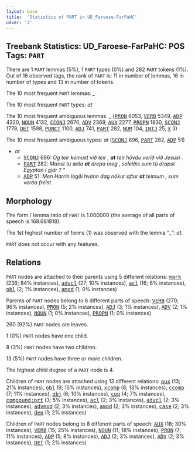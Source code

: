 ```yaml
---
layout: base
title:  'Statistics of PART in UD_Faroese-FarPaHC'
udver: '2'
---
```


## Treebank Statistics: UD_Faroese-FarPaHC: POS Tags: `PART`

There are 1 `PART` lemmas (5%), 1 `PART` types (0%) and 282 `PART` tokens (1%).
Out of 16 observed tags, the rank of `PART` is: 11 in number of lemmas, 16 in number of types and 13 in number of tokens.

The 10 most frequent `PART` lemmas: <em>_</em>

The 10 most frequent `PART` types:  <em>at</em>

The 10 most frequent ambiguous lemmas: <em>_</em> (<tt><a href="fo_farpahc-pos-PRON.html">PRON</a></tt> 6053, <tt><a href="fo_farpahc-pos-VERB.html">VERB</a></tt> 5349, <tt><a href="fo_farpahc-pos-ADP.html">ADP</a></tt> 4320, <tt><a href="fo_farpahc-pos-NOUN.html">NOUN</a></tt> 4132, <tt><a href="fo_farpahc-pos-CCONJ.html">CCONJ</a></tt> 2670, <tt><a href="fo_farpahc-pos-ADV.html">ADV</a></tt> 2369, <tt><a href="fo_farpahc-pos-AUX.html">AUX</a></tt> 2277, <tt><a href="fo_farpahc-pos-PROPN.html">PROPN</a></tt> 1830, <tt><a href="fo_farpahc-pos-SCONJ.html">SCONJ</a></tt> 1778, <tt><a href="fo_farpahc-pos-DET.html">DET</a></tt> 1598, <tt><a href="fo_farpahc-pos-PUNCT.html">PUNCT</a></tt> 1100, <tt><a href="fo_farpahc-pos-ADJ.html">ADJ</a></tt> 741, <tt><a href="fo_farpahc-pos-PART.html">PART</a></tt> 282, <tt><a href="fo_farpahc-pos-NUM.html">NUM</a></tt> 104, <tt><a href="fo_farpahc-pos-INTJ.html">INTJ</a></tt> 25, <tt><a href="fo_farpahc-pos-X.html">X</a></tt> 3)

The 10 most frequent ambiguous types:  <em>at</em> (<tt><a href="fo_farpahc-pos-SCONJ.html">SCONJ</a></tt> 696, <tt><a href="fo_farpahc-pos-PART.html">PART</a></tt> 282, <tt><a href="fo_farpahc-pos-ADP.html">ADP</a></tt> 51)


* <em>at</em>
  * <tt><a href="fo_farpahc-pos-SCONJ.html">SCONJ</a></tt> 696: <em>Og teir komust við teir , <b>at</b> teir hövdu verið við Jesusi .</em>
  * <tt><a href="fo_farpahc-pos-PART.html">PART</a></tt> 282: <em>Manst tú ætla <b>at</b> drepa meg , soleiðis sum tú drapst Egyptan í gjár ? "</em>
  * <tt><a href="fo_farpahc-pos-ADP.html">ADP</a></tt> 51: <em>Men Harrin legði hvönn dag nökur aftur <b>at</b> teimum , sum verða frelst .</em>

## Morphology

The form / lemma ratio of `PART` is 1.000000 (the average of all parts of speech is 168.681818).

The 1st highest number of forms (1) was observed with the lemma “_”: <em>at</em>.

`PART` does not occur with any features.


## Relations

`PART` nodes are attached to their parents using 5 different relations: <tt><a href="fo_farpahc-dep-mark.html">mark</a></tt> (236; 84% instances), <tt><a href="fo_farpahc-dep-advcl.html">advcl</a></tt> (27; 10% instances), <tt><a href="fo_farpahc-dep-acl.html">acl</a></tt> (16; 6% instances), <tt><a href="fo_farpahc-dep-obl.html">obl</a></tt> (2; 1% instances), <tt><a href="fo_farpahc-dep-amod.html">amod</a></tt> (1; 0% instances)

Parents of `PART` nodes belong to 6 different parts of speech: <tt><a href="fo_farpahc-pos-VERB.html">VERB</a></tt> (270; 96% instances), <tt><a href="fo_farpahc-pos-PRON.html">PRON</a></tt> (5; 2% instances), <tt><a href="fo_farpahc-pos-ADJ.html">ADJ</a></tt> (3; 1% instances), <tt><a href="fo_farpahc-pos-ADV.html">ADV</a></tt> (2; 1% instances), <tt><a href="fo_farpahc-pos-NOUN.html">NOUN</a></tt> (1; 0% instances), <tt><a href="fo_farpahc-pos-PROPN.html">PROPN</a></tt> (1; 0% instances)

260 (92%) `PART` nodes are leaves.

1 (0%) `PART` nodes have one child.

8 (3%) `PART` nodes have two children.

13 (5%) `PART` nodes have three or more children.

The highest child degree of a `PART` node is 4.

Children of `PART` nodes are attached using 13 different relations: <tt><a href="fo_farpahc-dep-aux.html">aux</a></tt> (13; 21% instances), <tt><a href="fo_farpahc-dep-obl.html">obl</a></tt> (9; 15% instances), <tt><a href="fo_farpahc-dep-xcomp.html">xcomp</a></tt> (8; 13% instances), <tt><a href="fo_farpahc-dep-ccomp.html">ccomp</a></tt> (7; 11% instances), <tt><a href="fo_farpahc-dep-obj.html">obj</a></tt> (6; 10% instances), <tt><a href="fo_farpahc-dep-cop.html">cop</a></tt> (4; 7% instances), <tt><a href="fo_farpahc-dep-compound-prt.html">compound:prt</a></tt> (3; 5% instances), <tt><a href="fo_farpahc-dep-acl.html">acl</a></tt> (2; 3% instances), <tt><a href="fo_farpahc-dep-advcl.html">advcl</a></tt> (2; 3% instances), <tt><a href="fo_farpahc-dep-advmod.html">advmod</a></tt> (2; 3% instances), <tt><a href="fo_farpahc-dep-amod.html">amod</a></tt> (2; 3% instances), <tt><a href="fo_farpahc-dep-case.html">case</a></tt> (2; 3% instances), <tt><a href="fo_farpahc-dep-dep.html">dep</a></tt> (1; 2% instances)

Children of `PART` nodes belong to 8 different parts of speech: <tt><a href="fo_farpahc-pos-AUX.html">AUX</a></tt> (18; 30% instances), <tt><a href="fo_farpahc-pos-VERB.html">VERB</a></tt> (15; 25% instances), <tt><a href="fo_farpahc-pos-NOUN.html">NOUN</a></tt> (11; 18% instances), <tt><a href="fo_farpahc-pos-PRON.html">PRON</a></tt> (7; 11% instances), <tt><a href="fo_farpahc-pos-ADP.html">ADP</a></tt> (5; 8% instances), <tt><a href="fo_farpahc-pos-ADJ.html">ADJ</a></tt> (2; 3% instances), <tt><a href="fo_farpahc-pos-ADV.html">ADV</a></tt> (2; 3% instances), <tt><a href="fo_farpahc-pos-DET.html">DET</a></tt> (1; 2% instances)

